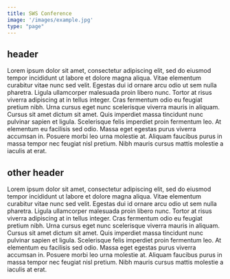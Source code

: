 ```yaml
---
title: SWS Conference
image: '/images/example.jpg'
type: "page"
---
```


## header
Lorem ipsum dolor sit amet, consectetur adipiscing elit, sed do eiusmod tempor incididunt ut labore et dolore magna aliqua. Vitae elementum curabitur vitae nunc sed velit. Egestas dui id ornare arcu odio ut sem nulla pharetra. Ligula ullamcorper malesuada proin libero nunc. Tortor at risus viverra adipiscing at in tellus integer. Cras fermentum odio eu feugiat pretium nibh. Urna cursus eget nunc scelerisque viverra mauris in aliquam. Cursus sit amet dictum sit amet. Quis imperdiet massa tincidunt nunc pulvinar sapien et ligula. Scelerisque felis imperdiet proin fermentum leo. At elementum eu facilisis sed odio. Massa eget egestas purus viverra accumsan in. Posuere morbi leo urna molestie at. Aliquam faucibus purus in massa tempor nec feugiat nisl pretium. Nibh mauris cursus mattis molestie a iaculis at erat.

## other header
Lorem ipsum dolor sit amet, consectetur adipiscing elit, sed do eiusmod tempor incididunt ut labore et dolore magna aliqua. Vitae elementum curabitur vitae nunc sed velit. Egestas dui id ornare arcu odio ut sem nulla pharetra. Ligula ullamcorper malesuada proin libero nunc. Tortor at risus viverra adipiscing at in tellus integer. Cras fermentum odio eu feugiat pretium nibh. Urna cursus eget nunc scelerisque viverra mauris in aliquam. Cursus sit amet dictum sit amet. Quis imperdiet massa tincidunt nunc pulvinar sapien et ligula. Scelerisque felis imperdiet proin fermentum leo. At elementum eu facilisis sed odio. Massa eget egestas purus viverra accumsan in. Posuere morbi leo urna molestie at. Aliquam faucibus purus in massa tempor nec feugiat nisl pretium. Nibh mauris cursus mattis molestie a iaculis at erat.
